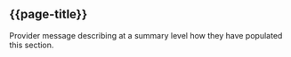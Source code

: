 ## {{page-title}}

Provider message describing at a summary level how they have populated this section.


